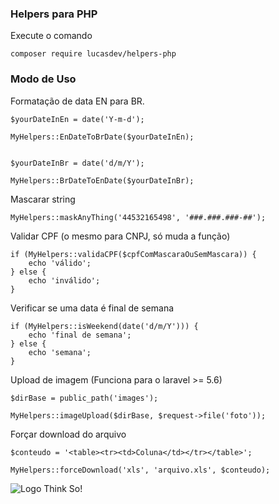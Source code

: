 ### Helpers para PHP

Execute o comando

```
composer require lucasdev/helpers-php
```

### Modo de Uso

Formatação de data EN para BR.

```
$yourDateInEn = date('Y-m-d');

MyHelpers::EnDateToBrDate($yourDateInEn);
```
```

$yourDateInBr = date('d/m/Y');

MyHelpers::BrDateToEnDate($yourDateInBr);
```
Mascarar string
```
MyHelpers::maskAnyThing('44532165498', '###.###.###-##');
```

Validar CPF (o mesmo para CNPJ, só muda a função)
```
if (MyHelpers::validaCPF($cpfComMascaraOuSemMascara)) {
	echo 'válido';
} else {
	echo 'inválido';
}
```

Verificar se uma data é final de semana
```
if (MyHelpers::isWeekend(date('d/m/Y'))) {
	echo 'final de semana';
} else {
	echo 'semana';
}
```
Upload de imagem (Funciona para o laravel >= 5.6)
```
$dirBase = public_path('images');

MyHelpers::imageUpload($dirBase, $request->file('foto'));
```

Forçar download do arquivo
```
$conteudo = '<table><tr><td>Coluna</td></tr></table>';

MyHelpers::forceDownload('xls', 'arquivo.xls', $conteudo);
```

![Logo Think So!](https://thinkso.com.br/application/views/images/logo_pagseguro.png)